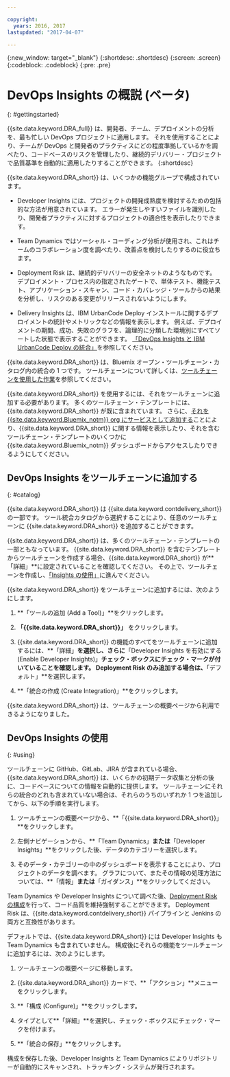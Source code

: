 ```yaml
---

copyright:
  years: 2016, 2017
lastupdated: "2017-04-07"

---
```


{:new_window: target="_blank"}
{:shortdesc: .shortdesc}
{:screen: .screen}
{:codeblock: .codeblock}
{:pre: .pre}

# DevOps Insights の概説 (ベータ)
{: #gettingstarted}

{{site.data.keyword.DRA_full}} は、開発者、チーム、デプロイメントの分析を、最も忙しい DevOps プロジェクトに適用します。
それを使用することにより、チームが DevOps と開発者のプラクティスにどの程度準拠しているかを調べたり、コードベースのリスクを管理したり、継続的デリバリー・プロジェクトで品質基準を自動的に適用したりすることができます。
{:shortdesc}

{{site.data.keyword.DRA_short}} は、いくつかの機能グループで構成されています。


   * Developer Insights には、プロジェクトの開発成熟度を検討するための包括的な方法が用意されています。
エラーが発生しやすいファイルを識別したり、開発者プラクティスに対するプロジェクトの適合性を表示したりできます。


   * Team Dynamics ではソーシャル・コーディング分析が使用され、これはチームのコラボレーション度を調べたり、改善点を検討したりするのに役立ちます。


   * Deployment Risk は、継続的デリバリーの安全ネットのようなものです。
デプロイメント・プロセス内の指定されたゲートで、単体テスト、機能テスト、アプリケーション・スキャン、コード・カバレッジ・ツールからの結果を分析し、リスクのある変更がリリースされないようにします。


   * Delivery Insights は、IBM UrbanCode Deploy インストールに関するデプロイメントの統計やメトリックなどの情報を表示します。
例えば、デプロイメントの期間、成功、失敗のグラフを、論理的に分類した環境別にすべてソートした状態で表示することができます。
[「DevOps Insights と IBM UrbanCode Deploy の統合」](/docs/services/DevOpsInsights/uc_insights_overview.html)を参照してください。


{{site.data.keyword.DRA_short}} は、Bluemix オープン・ツールチェーン・カタログ内の統合の 1 つです。
ツールチェーンについて詳しくは、[ツールチェーンを使用した作業](/docs/services/ContinuousDelivery/toolchains_working.html)を参照してください。

{{site.data.keyword.DRA_short}} を使用するには、それをツールチェーンに追加する必要があります。
多くのツールチェーン・テンプレートには、{{site.data.keyword.DRA_short}} が既に含まれています。
さらに、[それを {{site.data.keyword.Bluemix_notm}} org にサービスとして追加する](/docs/services/reqnsi.html)ことにより、{{site.data.keyword.DRA_short}} に関する情報を表示したり、それを含むツールチェーン・テンプレートのいくつかに {{site.data.keyword.Bluemix_notm}} ダッシュボードからアクセスしたりできるようにしてください。
  

## DevOps Insights をツールチェーンに追加する
{: #catalog}

{{site.data.keyword.DRA_short}} は {{site.data.keyword.contdelivery_short}} の一部です。
ツール統合カタログから選択することにより、任意のツールチェーンに {{site.data.keyword.DRA_short}} を追加することができます。


{{site.data.keyword.DRA_short}} は、多くのツールチェーン・テンプレートの一部ともなっています。
{{site.data.keyword.DRA_short}} を含むテンプレートからツールチェーンを作成する場合、{{site.data.keyword.DRA_short}} が**「詳細」**に設定されていることを確認してください。
その上で、ツールチェーンを作成し、[「Insights の使用」](/docs/services/DevOpsInsights/index.html#using)に進んでください。


{{site.data.keyword.DRA_short}} をツールチェーンに追加するには、次のようにします。


1. **「ツールの追加 (Add a Tool)」**をクリックします。

2. **「{{site.data.keyword.DRA_short}}」** をクリックします。

3. {{site.data.keyword.DRA_short}} の機能のすべてをツールチェーンに追加するには、**「詳細」**を選択し、さらに**「Developer Insights を有効にする (Enable Developer Insights)」**チェック・ボックスにチェック・マークが付いていることを確認します。
Deployment Risk のみ追加する場合は、**「デフォルト」**を選択します。
 

4. **「統合の作成 (Create Integration)」**をクリックします。

{{site.data.keyword.DRA_short}} は、ツールチェーンの概要ページから利用できるようになりました。


## DevOps Insights の使用
{: #using}

ツールチェーンに GitHub、GitLab、JIRA が含まれている場合、{{site.data.keyword.DRA_short}} は、いくらかの初期データ収集と分析の後に、コードベースについての情報を自動的に提供します。
ツールチェーンにそれらの統合のどれも含まれていない場合は、それらのうちのいずれか 1 つを追加してから、以下の手順を実行します。


1. ツールチェーンの概要ページから、**「{{site.data.keyword.DRA_short}}」**をクリックします。


2. 左側ナビゲーションから、**「Team Dynamics」**または**「Developer Insights」**をクリックした後、データのカテゴリーを選択します。


3. そのデータ・カテゴリーの中のダッシュボードを表示することにより、プロジェクトのデータを調べます。
グラフについて、またその情報の処理方法については、**「情報」**または**「ガイダンス」**をクリックしてください。


Team Dynamics や Developer Insights について調べた後、[Deployment Risk の構成](/docs/services/DevOpsInsights/insights_risk.html)を行って、コード品質を維持強制することができます。
Deployment Risk は、{{site.data.keyword.contdelivery_short}} パイプラインと Jenkins の両方と互換性があります。
   

デフォルトでは、{{site.data.keyword.DRA_short}} には Developer Insights も Team Dynamics も含まれていません。
構成後にそれらの機能をツールチェーンに追加するには、次のようにします。


1. ツールチェーンの概要ページに移動します。

2. {{site.data.keyword.DRA_short}} カードで、**「アクション」**メニューをクリックします。

3. **「構成 (Configure)」**をクリックします。
4. タイプとして**「詳細」**を選択し、チェック・ボックスにチェック・マークを付けます。

5. **「統合の保存」**をクリックします。


構成を保存した後、Developer Insights と Team Dynamics によりリポジトリーが自動的にスキャンされ、トラッキング・システムが発行されます。

